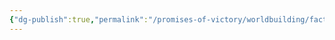 ```yaml
---
{"dg-publish":true,"permalink":"/promises-of-victory/worldbuilding/factions/cult-of-the-gifted/iraia/","title":"Iraia","noteIcon":"Settlement","created":"2023-03-29T16:19:51.956+02:00","updated":"2023-03-29T21:27:58.257+02:00"}
---
```

